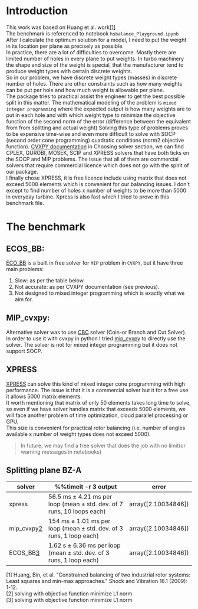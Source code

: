 # Introduction
This work was based on Huang et al. work[[1]](#1)  
The benchmark is referenced to notebook `hsbalance_Playground.ipynb`
After I calculate the optimum solution for a model, I need to put the weight in its location per plane as precisely as possible.  
In practice, there are a lot of difficulties to overcome. Mostly there are limited number of holes in every plane to put weights. In turbo machinery the shape and size of the weight is special, that the manufacturer tend to produce weight types with certain discrete weights.   
So in our problem, we have discrete weight types (masses) in discrete number of holes. There are other constraints such as how many weights can be put per hole and how much weight is allowable per plane.  
The package tries to practical assist the engineer to get the best possible split in this matter.
The mathematical modeling of the problem is `mixed integer programming` where the expected output is how many weights are to put in each hole and with which weight type to minimize the objective function of the second norm of the error (difference between the equivalent from from splitting and actual weight)
Solving this type of problems proves to be expensive time-wise and even more difficult to solve with SOCP (second order cone programming) quadratic conditions (norm2 objective function).
[CVXPY documentation](https://www.cvxpy.org/tutorial/advanced/index.html) in Choosing solver section, we can find CPLEX, GUROBI, MOSEK, SCIP and XPRESS solvers that have both ticks on the SOCP and MIP problems. The issue that all of them are commercial solvers that require commercial licence which does not go with the spirit of our package.  
I finally chose XPRESS, it is free licence include using matrix that does not exceed 5000 elements which is convenient for our balancing issues. I don't except to find number of holes x number of weights to be more than 5000 in everyday turbine. Xpress is also fast which I tried to prove in this benchmark file.
# The benchmark
## ECOS_BB: 
[ECO_BB](https://web.stanford.edu/~boyd/papers/ecos.html) is a built in free solver for `MIP` problem in `CVXPY`, but it have three main problems:
1. Slow: as per the table below.
2. Not accurate: as per CVXPY documentation (see previous).  
3. Not designed to mixed integer programming which is exactly what we aim for.   

## MIP_cvxpy:
Alternative solver was to use [CBC](https://github.com/coin-or/Cbc) solver (Coin-or Branch and Cut Solver).
In order to use it with cvxpy in python I tried [mip_cvxpy](https://github.com/jurasofish/mip_cvxpy) to directly use the solver. The solver is not for mixed integer programming but it does not support SOCP. 

## XPRESS
[XPRESS](https://www.fico.com/en/products/fico-xpress-solver) can solve this kind of mixed integer cone programming with high performance. The issue is that it is a commercial solver but it for a free use it allows 5000 matrix elements.   
It worth mentioning that matrix of only 50 elements takes long time to solve, so even if we have solver handles matrix that exceeds 5000 elements, we will face another problem of time optimization, cloud parallel processing or GPU.   
This size is convenient for practical rotor balancing (i.e. number of angles available x number of weight types does not exceed 5000).  
> In future, we may find a free solver that does the job with no limit(or warning messages in notebooks)


## Splitting plane BZ-A 
|solver|%%timeit -r 3 output|error|
|-|-|-|
|xpress|56.5 ms ± 4.21 ms per loop (mean ± std. dev. of 7 runs, 10 loops each)|array([2.10034846])|
|mip_cvxpy[2](#2)| 154 ms ± 1.01 ms per loop (mean ± std. dev. of 3 runs, 1 loop each)|array([2.10034846])|
|ECOS_BB[3](#3)| 1.62 s ± 6.36 ms per loop (mean ± std. dev. of 3 runs, 1 loop each)|array([2.10034846])|
<a id="1">[1]</a>  Huang, Bin, et al. "Constrained balancing of two industrial rotor systems: Least squares and min-max approaches." Shock and Vibration 16.1 (2009): 1-12.  
<a id="2">[2]</a> solving with objective function minimize L1 norm  
<a id="3">[3]</a> solving with objective function minimize L1 norm

